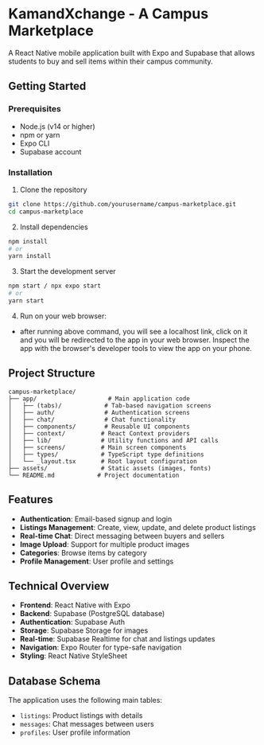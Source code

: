 # KamandXchange - A Campus Marketplace

A React Native mobile application built with Expo and Supabase that allows students to buy and sell items within their campus community.

## Getting Started

### Prerequisites
- Node.js (v14 or higher)
- npm or yarn
- Expo CLI
- Supabase account

### Installation

1. Clone the repository
```bash
git clone https://github.com/yourusername/campus-marketplace.git
cd campus-marketplace
```

2. Install dependencies
```bash
npm install
# or
yarn install
```

3. Start the development server
```bash
npm start / npx expo start
# or
yarn start
```

4. Run on your web browser:
- after running above command, you will see a localhost link, click on it and you will be redirected to the app in your web browser. Inspect the app with the browser's developer tools to view the app on your phone.

## Project Structure

```
campus-marketplace/
├── app/                    # Main application code
│   ├── (tabs)/            # Tab-based navigation screens
│   ├── auth/              # Authentication screens
│   ├── chat/              # Chat functionality
│   ├── components/        # Reusable UI components
│   ├── context/          # React Context providers
│   ├── lib/              # Utility functions and API calls
│   ├── screens/          # Main screen components
│   ├── types/            # TypeScript type definitions
│   └── _layout.tsx       # Root layout configuration
├── assets/               # Static assets (images, fonts)
└── README.md            # Project documentation
```

## Features

- **Authentication**: Email-based signup and login
- **Listings Management**: Create, view, update, and delete product listings
- **Real-time Chat**: Direct messaging between buyers and sellers
- **Image Upload**: Support for multiple product images
- **Categories**: Browse items by category
- **Profile Management**: User profile and settings

## Technical Overview

- **Frontend**: React Native with Expo
- **Backend**: Supabase (PostgreSQL database)
- **Authentication**: Supabase Auth
- **Storage**: Supabase Storage for images
- **Real-time**: Supabase Realtime for chat and listings updates
- **Navigation**: Expo Router for type-safe navigation
- **Styling**: React Native StyleSheet

## Database Schema

The application uses the following main tables:
- `listings`: Product listings with details
- `messages`: Chat messages between users
- `profiles`: User profile information
